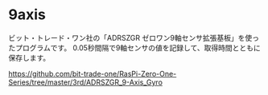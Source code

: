 # 9axis
ビット・トレード・ワン社の「ADRSZGR ゼロワン9軸センサ拡張基板」を使ったプログラムです。
0.05秒間隔で9軸センサの値を記録して、取得時間とともに保存します。

https://github.com/bit-trade-one/RasPi-Zero-One-Series/tree/master/3rd/ADRSZGR_9-Axis_Gyro

